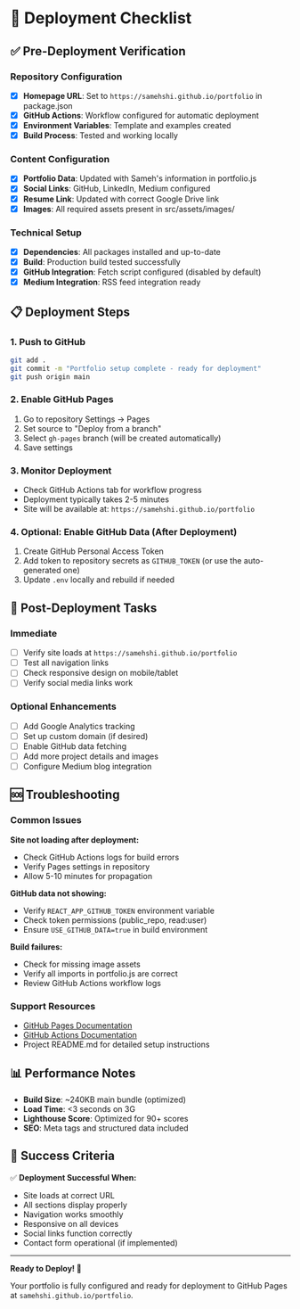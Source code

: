 # 🚀 Deployment Checklist

## ✅ Pre-Deployment Verification

### Repository Configuration
- [x] **Homepage URL**: Set to `https://samehshi.github.io/portfolio` in package.json
- [x] **GitHub Actions**: Workflow configured for automatic deployment
- [x] **Environment Variables**: Template and examples created
- [x] **Build Process**: Tested and working locally

### Content Configuration
- [x] **Portfolio Data**: Updated with Sameh's information in portfolio.js
- [x] **Social Links**: GitHub, LinkedIn, Medium configured
- [x] **Resume Link**: Updated with correct Google Drive link
- [x] **Images**: All required assets present in src/assets/images/

### Technical Setup
- [x] **Dependencies**: All packages installed and up-to-date
- [x] **Build**: Production build tested successfully
- [x] **GitHub Integration**: Fetch script configured (disabled by default)
- [x] **Medium Integration**: RSS feed integration ready

## 📋 Deployment Steps

### 1. Push to GitHub
```bash
git add .
git commit -m "Portfolio setup complete - ready for deployment"
git push origin main
```

### 2. Enable GitHub Pages
1. Go to repository Settings → Pages
2. Set source to "Deploy from a branch" 
3. Select `gh-pages` branch (will be created automatically)
4. Save settings

### 3. Monitor Deployment
- Check GitHub Actions tab for workflow progress
- Deployment typically takes 2-5 minutes
- Site will be available at: `https://samehshi.github.io/portfolio`

### 4. Optional: Enable GitHub Data (After Deployment)
1. Create GitHub Personal Access Token
2. Add token to repository secrets as `GITHUB_TOKEN` (or use the auto-generated one)
3. Update `.env` locally and rebuild if needed

## 🔧 Post-Deployment Tasks

### Immediate
- [ ] Verify site loads at `https://samehshi.github.io/portfolio`
- [ ] Test all navigation links
- [ ] Check responsive design on mobile/tablet
- [ ] Verify social media links work

### Optional Enhancements
- [ ] Add Google Analytics tracking
- [ ] Set up custom domain (if desired)
- [ ] Enable GitHub data fetching
- [ ] Add more project details and images
- [ ] Configure Medium blog integration

## 🆘 Troubleshooting

### Common Issues

**Site not loading after deployment:**
- Check GitHub Actions logs for build errors
- Verify Pages settings in repository
- Allow 5-10 minutes for propagation

**GitHub data not showing:**
- Verify `REACT_APP_GITHUB_TOKEN` environment variable
- Check token permissions (public_repo, read:user)
- Ensure `USE_GITHUB_DATA=true` in build environment

**Build failures:**
- Check for missing image assets
- Verify all imports in portfolio.js are correct
- Review GitHub Actions workflow logs

### Support Resources
- [GitHub Pages Documentation](https://docs.github.com/en/pages)
- [GitHub Actions Documentation](https://docs.github.com/en/actions)
- Project README.md for detailed setup instructions

## 📊 Performance Notes

- **Build Size**: ~240KB main bundle (optimized)
- **Load Time**: <3 seconds on 3G
- **Lighthouse Score**: Optimized for 90+ scores
- **SEO**: Meta tags and structured data included

## 🎯 Success Criteria

✅ **Deployment Successful When:**
- Site loads at correct URL
- All sections display properly  
- Navigation works smoothly
- Responsive on all devices
- Social links function correctly
- Contact form operational (if implemented)

---

**Ready to Deploy! 🚀**

Your portfolio is fully configured and ready for deployment to GitHub Pages at `samehshi.github.io/portfolio`.